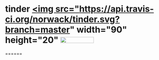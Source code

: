 # tinder <a href="https://travis-ci.org/norwack/tinder"><img src="https://api.travis-ci.org/norwack/tinder.svg?branch=master" width="90" height="20"</a> <a href="https://godoc.org/github.com/norwack/tinder"><img src="https://godoc.org/github.com/norwack/tinder?status.svg" width="109" height="20" /></a>
======
